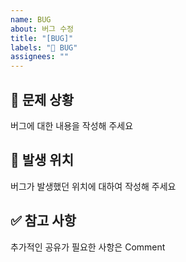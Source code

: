 ```yaml
---
name: BUG
about: 버그 수정
title: "[BUG]"
labels: "🐛 BUG"
assignees: ""
---
```


## 🚨 문제 상황

버그에 대한 내용을 작성해 주세요

## 🎯 발생 위치

버그가 발생했던 위치에 대하여 작성해 주세요

## ✅ 참고 사항

추가적인 공유가 필요한 사항은 Comment
